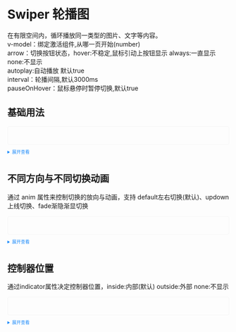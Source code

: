 <!--
 * @Author: 申恒杰
 * @Date: 2023-02-08 19:27:33
 * @Description: 铁沸物
 * @FilePath: \tass-ui\docs\components\swiper\index.md
-->
<script setup>
import Default from './default.vue'
import Updown from './updown.vue'
import Address from './address.vue'
</script>
<style>
  .example{
      border: 1px solid #f5f5f5;
      border-radius: 5px;
      padding:20px
  }
  
  details > summary:first-of-type {
      font-size: 10px;
      padding: 8px 0;
      cursor: pointer;
      color: #1989fa;
  }
</style>
# Swiper 轮播图
在有限空间内，循环播放同一类型的图片、文字等内容。  
v-model：绑定激活组件,从哪一页开始(number)  
arrow：切换按钮状态，hover:不稳定,鼠标引动上按钮显示 always:一直显示 none:不显示  
autoplay:自动播放 默认true  
interval：轮播间隔,默认3000ms  
pauseOnHover：鼠标悬停时暂停切换,默认true  
## 基础用法
<div class='example'>
  <Default></Default>
</div>
<details>
<summary>展开查看</summary>

```vue
<template>
  <tass-carousel v-model="active1" width="100%" height="280px">
    <tass-carousel-item id="1">
      <div style="color: white;text-align: center;width:100%;height:280px;line-height:280px;background-color:#9090C0;">一</div>
    </tass-carousel-item>
    <tass-carousel-item style="top: -8px;" id="2">
      <div style="color: white;text-align: center;width:100%;height:280px;line-height:280px;background-color:#282858;">二</div>
    </tass-carousel-item>
    <tass-carousel-item style="top: -8px;" id="3">
      <div style="color: white;text-align: center;width:100%;height:280px;line-height:280px;background-color:#000840;">三</div>
    </tass-carousel-item>
    <tass-carousel-item style="top: -8px;" id="4">
      <div style="color: white;text-align: center;width:100%;height:280px;line-height:280px;background-color:#8888D0;">四</div>
    </tass-carousel-item>
  </tass-carousel>
</template>

<script>
import { ref } from 'vue'

export default {
  setup() {

    const active1 = ref("1")

    return {
      active1
    }
  }
}
</script>

```
</details>

## 不同方向与不同切换动画
通过 anim 属性来控制切换的放向与动画，支持 default左右切换(默认)、updown上线切换、fade渐隐渐显切换
<div class='example'>
  <Updown style="width: 100%;"></Updown>
</div>
<details>
<summary>展开查看</summary>

```vue
<template>
  <div style="display:flex;flex-wrap:wrap; margin:20px">
  <tass-carousel v-model="activeAnmi1" anim="updown" style="display:inline-block;width:30%" :autoplay="true">
    <tass-carousel-item id="1">
      <div style="color: white;text-align: center;width:100%;height:300px;line-height:260px;background-color:#9090C0;">一</div>
    </tass-carousel-item>
    <tass-carousel-item style="top: -8px;" id="2">
      <div style="color: white;text-align: center;width:100%;height:300px;line-height:260px;background-color:#282858;">二</div>
    </tass-carousel-item>
    <tass-carousel-item style="top: -8px;" id="3">
      <div style="color: white;text-align: center;width:100%;height:300px;line-height:260px;background-color:#000840;">三</div>
    </tass-carousel-item>
    <tass-carousel-item style="top: -8px;" id="4">
      <div style="color: white;text-align: center;width:100%;height:300px;line-height:260px;background-color:#8888D0;">四</div>
    </tass-carousel-item>
  </tass-carousel>
  <tass-carousel v-model="activeAnmi2" style="width:32%" interval="5000">
    <tass-carousel-item id="1">
      <div style="color: white;text-align: center;width:100%;height:300px;line-height:300px;background-color:#9090C0;">一</div>
    </tass-carousel-item>
    <tass-carousel-item style="top: -8px;" id="2">
      <div style="color: white;text-align: center;width:100%;height:300px;line-height:300px;background-color:#282858;">二</div>
    </tass-carousel-item>
    <tass-carousel-item style="top: -8px;" id="3">
      <div style="color: white;text-align: center;width:100%;height:300px;line-height:300px;background-color:#000840;">三</div>
    </tass-carousel-item>
    <tass-carousel-item style="top: -8px;" id="4">
      <div style="color: white;text-align: center;width:100%;height:300px;line-height:300px;background-color:#8888D0;">四</div>
    </tass-carousel-item>
  </tass-carousel>
  <tass-carousel v-model="activeAnmi3" anim="fade" style="width:32%;">
    <tass-carousel-item id="1">
      <div style="color: white;text-align: center;width:100%;height:300px;line-height:300px;background-color:#9090C0;">一</div>
    </tass-carousel-item>
    <tass-carousel-item style="top: -8px;" id="2">
      <div style="color: white;text-align: center;width:100%;height:300px;line-height:300px;background-color:#282858;">二</div>
    </tass-carousel-item>
    <tass-carousel-item style="top: -8px;" id="3">
      <div style="color: white;text-align: center;width:100%;height:300px;line-height:300px;background-color:#000840;">三</div>
    </tass-carousel-item>
    <tass-carousel-item style="top: -8px;" id="4">
      <div style="color: white;text-align: center;width:100%;height:300px;line-height:300px;background-color:#8888D0;">四</div>
    </tass-carousel-item>
  </tass-carousel>
  </div>
</template>

<script>
import { ref } from 'vue'

export default {
  setup() {
    const activeAnmi1 = ref("1")
    const activeAnmi2 = ref("1")
    const activeAnmi3 = ref("1")
    return {
      activeAnmi1,activeAnmi2,activeAnmi3
    }
  }
}
</script>
```
</details>

## 控制器位置
通过indicator属性决定控制器位置，inside:内部(默认) outside:外部 none:不显示
<div class="example">
    <Address></Address>
</div>

<details>
<summary>展开查看</summary>

```vue
<template>
  <tass-carousel v-model="active3"  indicator="outside" width="100%" height="280px">
    <tass-carousel-item id="1">
      <div style="color: white;text-align: center;width:100%;height:300px;line-height:300px;background-color:#9090C0;">一</div>
    </tass-carousel-item>
    <tass-carousel-item style="top: -8px;" id="2">
      <div style="color: white;text-align: center;width:100%;height:300px;line-height:300px;background-color:#282858;">二</div>
    </tass-carousel-item>
    <tass-carousel-item style="top: -8px;" id="3">
      <div style="color: white;text-align: center;width:100%;height:300px;line-height:300px;background-color:#000840;">三</div>
    </tass-carousel-item>
    <tass-carousel-item style="top: -8px;" id="4">
      <div style="color: white;text-align: center;width:100%;height:300px;line-height:300px;background-color:#8888D0;">四</div>
    </tass-carousel-item>
  </tass-carousel>
</template>

<script>
import { ref } from 'vue'

export default {
  setup() {

    const active3 = ref("1")

    return {
      active3
    }
  }
}
</script>

```

</details>